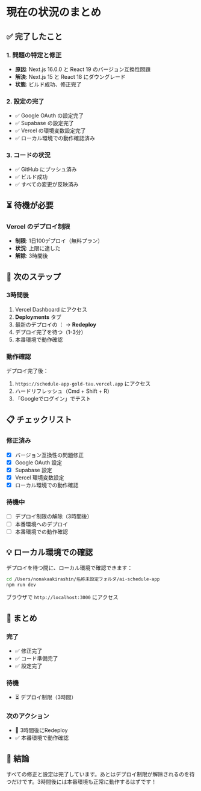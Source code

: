 # 現在の状況のまとめ

## ✅ 完了したこと

### 1. 問題の特定と修正

- **原因**: Next.js 16.0.0 と React 19 のバージョン互換性問題
- **解決**: Next.js 15 と React 18 にダウングレード
- **状態**: ビルド成功、修正完了

### 2. 設定の完了

- ✅ Google OAuth の設定完了
- ✅ Supabase の設定完了
- ✅ Vercel の環境変数設定完了
- ✅ ローカル環境での動作確認済み

### 3. コードの状況

- ✅ GitHub にプッシュ済み
- ✅ ビルド成功
- ✅ すべての変更が反映済み

## ⏳ 待機が必要

### Vercel のデプロイ制限

- **制限**: 1日100デプロイ（無料プラン）
- **状況**: 上限に達した
- **解除**: 3時間後

## 🎯 次のステップ

### 3時間後

1. Vercel Dashboard にアクセス
2. **Deployments** タブ
3. 最新のデプロイの ⋮ → **Redeploy**
4. デプロイ完了を待つ（1-3分）
5. 本番環境で動作確認

### 動作確認

デプロイ完了後：

1. `https://schedule-app-gold-tau.vercel.app` にアクセス
2. ハードリフレッシュ（Cmd + Shift + R）
3. 「Googleでログイン」でテスト

## 📋 チェックリスト

### 修正済み

- [x] バージョン互換性の問題修正
- [x] Google OAuth 設定
- [x] Supabase 設定
- [x] Vercel 環境変数設定
- [x] ローカル環境での動作確認

### 待機中

- [ ] デプロイ制限の解除（3時間後）
- [ ] 本番環境へのデプロイ
- [ ] 本番環境での動作確認

## 💡 ローカル環境での確認

デプロイを待つ間に、ローカル環境で確認できます：

```bash
cd /Users/nonakaakirashin/名称未設定フォルダ/ai-schedule-app
npm run dev
```

ブラウザで `http://localhost:3000` にアクセス

## 📝 まとめ

### 完了

- ✅ 修正完了
- ✅ コード準備完了
- ✅ 設定完了

### 待機

- ⏳ デプロイ制限（3時間）

### 次のアクション

- 📅 3時間後にRedeploy
- ✅ 本番環境で動作確認

## 🎊 結論

すべての修正と設定は完了しています。あとはデプロイ制限が解除されるのを待つだけです。3時間後には本番環境も正常に動作するはずです！
